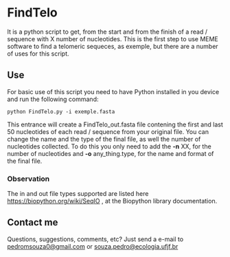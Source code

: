 # FindTelo

It is a python script to get, from the start and from the finish of a read / sequence with X number of nucleotides. This is the first step to use MEME software to find a telomeric sequeces, as exemple, but there are a number of uses for this script.

## Use

For basic use of this script you need to have Python installed in you device and run the following command:

```
python FindTelo.py -i exemple.fasta
```
This entrance will create a FindTelo_out.fasta file contening the first and last 50 nucleotides of each read / sequence from your original file. You can change the name and the type of the final file, as well the number of nucleotides collected. To do this you only need to add the **-n** XX, for the number of nucleotides and **-o** any_thing.type, for the name and format of the final file.

### Observation

The in and out file types supported are listed here https://biopython.org/wiki/SeqIO , at the Biopython library documentation.

## Contact me

Questions, suggestions, comments, etc? Just send a e-mail to pedromsouza0@gmail.com or souza.pedro@ecologia.ufjf.br
